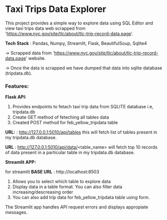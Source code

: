 # Taxi Trips Data Explorer 

This project provides a simple way to explore data using SQL Editor and view taxi trips data web scrapped from 'https://www.nyc.gov/site/tlc/about/tlc-trip-record-data.page'.
 
**Tech Stack** : Pandas, Numpy, Streamlit, Flask, BeautifulSoup, Sqlite4

-> Scrapped data from 'https://www.nyc.gov/site/tlc/about/tlc-trip-record-data.page' website.

-> Once the data is scrapped we have dumped that data into sqlite database (tripdata.db).


### Features:
 **Flask API:**
1. Provides endpoints to fetach taxi trip data from SQLITE database i.e, tripdata.db
2. Create GET method of feteching all tables data 
3. Created POST method for feb_yellow_tripdata table
   
**URL:** : http://127.0.0.1:5010/api/tables this will fetch list of tables present in my tripdata.db database.

**URL** : http://127.0.0.1:5010/api/data/<table_name> will fetch top 10 records of data present in a particular table in my tripdata.db database.


**Streamlit APP:**

for streamlit **BASE URL** : http://localhost:8503
1. Allows you to select which table to explore data
2. Display data in a table format. You can also filter data increasing/descreasing order
3. You can also add trip data for feb_yellow_tripdata table using form.



The Streamlit app handles API request errors and displays appropiate messages.
